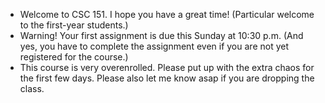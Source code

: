 * Welcome to CSC 151.  I hope you have a great time!  (Particular welcome to the first-year students.)
* Warning!  Your first assignment is due this Sunday at 10:30 p.m.  (And yes, you have to complete the assignment even if you are not yet registered for the course.)
* This course is very overenrolled.  Please put up with the extra chaos for the first few days.  Please also let me know asap if you are dropping the class.

